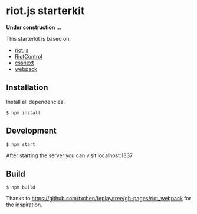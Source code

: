 # riot.js starterkit

**Under construction ...**

This starterkit is based on:

* [riot.js](https://muut.com/riotjs/)
* [RiotControl](https://github.com/jimsparkman/RiotControl/)
* [cssnext](http://cssnext.io/)
* [webpack](http://webpack.github.io/)


## Installation

Install all dependencies. 

```
$ npm install
```

## Development

```
$ npm start
```

After starting the server you can visit localhost:1337


## Build

```
$ npm build
```


Thanks to https://github.com/txchen/feplay/tree/gh-pages/riot_webpack for the inspiration.